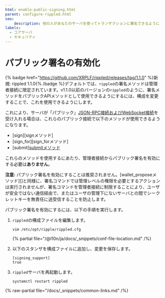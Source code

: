 ```yaml
---
html: enable-public-signing.html
parent: configure-rippled.html
seo:
    description: 他の人があなたのサーバを使ってトランザクションに署名できるようにします。（非推奨）
labels:
  - コアサーバ
  - セキュリティ
---
```

# パブリック署名の有効化

{% badge href="https://github.com/XRPLF/rippled/releases/tag/1.1.0" %}新規: rippled 1.1.0{% /badge %}デフォルトでは、`rippled`の署名メソッドは管理者接続に限定されています。v1.1.0以前のバージョンの`rippled`のように、署名メソッドをパブリックAPIメソッドとして使用できるようにするには、構成を変更することで、これを使用できるようにします。

これにより、サーバが「パブリック」[JSON-RPC接続およびWebSocket接続](../../tutorials/http-websocket-apis/build-apps/get-started.md)を受け入れる場合は、これらのパブリック接続で以下のメソッドが使用できるようになります。

- [sign][signメソッド]
- [sign_for][sign_forメソッド]
- [submit][submitメソッド]("sign-and-submit"モード)

これらのメソッドを使用するにあたり、管理者接続からパブリック署名を有効にする必要は**ありません**。

**注意:** パブリック署名を有効にすることは推奨されません。[wallet_proposeメソッド][]と同様に、署名コマンドでは管理レベルの権限を必要とするアクションは実行されませんが、署名コマンドを管理者接続に制限することにより、ユーザが安全ではない通信経由で、またはユーザの管理下にないサーバとの間でシークレットキーを無責任に送受信することを防止します。

パブリック署名を有効にするには、以下の手順を実行します。

1. `rippled`の構成ファイルを編集します。

    ```
    vim /etc/opt/ripple/rippled.cfg
    ```

    {% partial file="/@l10n/ja/docs/_snippets/conf-file-location.md" /%}

2. 以下のスタンザを構成ファイルに追加し、変更を保存します。

    ```
    [signing_support]
    true
    ```

3. `rippled`サーバを再起動します。

    ```
    systemctl restart rippled
    ```

{% raw-partial file="/docs/_snippets/common-links.md" /%}
